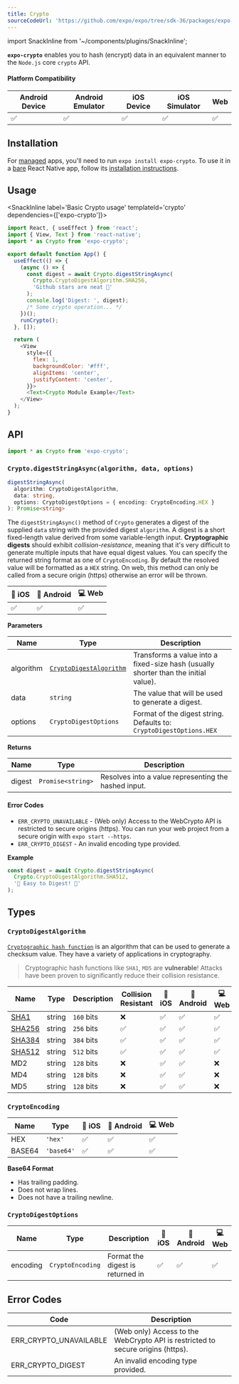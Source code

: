```yaml
---
title: Crypto
sourceCodeUrl: 'https://github.com/expo/expo/tree/sdk-36/packages/expo-crypto'
---
```


import SnackInline from '~/components/plugins/SnackInline';

**`expo-crypto`** enables you to hash (encrypt) data in an equivalent manner to the `Node.js` core `crypto` API.

#### Platform Compatibility

| Android Device | Android Emulator | iOS Device | iOS Simulator | Web |
| -------------- | ---------------- | ---------- | ------------- | --- |
| ✅             | ✅               | ✅         | ✅            | ✅  |

## Installation

For [managed](../../introduction/managed-vs-bare/#managed-workflow) apps, you'll need to run `expo install expo-crypto`. To use it in a [bare](../../introduction/managed-vs-bare/#bare-workflow) React Native app, follow its [installation instructions](https://github.com/expo/expo/tree/master/packages/expo-crypto).

## Usage

<SnackInline label='Basic Crypto usage' templateId='crypto' dependencies={['expo-crypto']}>

```js
import React, { useEffect } from 'react';
import { View, Text } from 'react-native';
import * as Crypto from 'expo-crypto';

export default function App() {
  useEffect(() => {
    (async () => {
      const digest = await Crypto.digestStringAsync(
        Crypto.CryptoDigestAlgorithm.SHA256,
        'Github stars are neat 🌟'
      );
      console.log('Digest: ', digest);
      /* Some crypto operation... */
    })();
    runCrypto();
  }, []);

  return (
    <View
      style={{
        flex: 1,
        backgroundColor: '#fff',
        alignItems: 'center',
        justifyContent: 'center',
      }}>
      <Text>Crypto Module Example</Text>
    </View>
  );
}
```

</SnackInline>

## API

```js
import * as Crypto from 'expo-crypto';
```

### `Crypto.digestStringAsync(algorithm, data, options)`

```ts
digestStringAsync(
  algorithm: CryptoDigestAlgorithm,
  data: string,
  options: CryptoDigestOptions = { encoding: CryptoEncoding.HEX }
): Promise<string>
```

The `digestStringAsync()` method of `Crypto` generates a digest of the supplied `data` string with the provided digest `algorithm`.
A digest is a short fixed-length value derived from some variable-length input. **Cryptographic digests** should exhibit _collision-resistance_, meaning that it's very difficult to generate multiple inputs that have equal digest values.
You can specify the returned string format as one of `CryptoEncoding`. By default the resolved value will be formatted as a `HEX` string. On web, this method can only be called from a secure origin (https) otherwise an error will be thrown.

| 🍎 iOS | 💚 Android | 💻 Web |
| ------ | ---------- | ------ |
| ✅     | ✅         | ✅     |

**Parameters**

| Name      | Type                                      | Description                                                                         |
| --------- | ----------------------------------------- | ----------------------------------------------------------------------------------- |
| algorithm | [`CryptoDigestAlgorithm`][algorithm-link] | Transforms a value into a fixed-size hash (usually shorter than the initial value). |
| data      | `string`                                  | The value that will be used to generate a digest.                                   |
| options   | `CryptoDigestOptions`                     | Format of the digest string. Defaults to: `CryptoDigestOptions.HEX`                 |

**Returns**

| Name   | Type              | Description                                          |
| ------ | ----------------- | ---------------------------------------------------- |
| digest | `Promise<string>` | Resolves into a value representing the hashed input. |

#### Error Codes

- `ERR_CRYPTO_UNAVAILABLE` - (Web only) Access to the WebCrypto API is restricted to secure origins (https). You can run your web project from a secure origin with `expo start --https`.
- `ERR_CRYPTO_DIGEST` - An invalid encoding type provided.

**Example**

```ts
const digest = await Crypto.digestStringAsync(
  Crypto.CryptoDigestAlgorithm.SHA512,
  '🥓 Easy to Digest! 💙'
);
```

## Types

### `CryptoDigestAlgorithm`

[`Cryptographic hash function`][algorithm-link] is an algorithm that can be used to generate a checksum value. They have a variety of applications in cryptography.

> Cryptographic hash functions like `SHA1`, `MD5` are **vulnerable**! Attacks have been proven to significantly reduce their collision resistance.

| Name              | Type   | Description | Collision Resistant | 🍎 iOS | 💚 Android | 💻 Web |
| ----------------- | ------ | ----------- | ------------------- | ------ | ---------- | ------ |
| [SHA1][sha-def]   | string | `160` bits  | ❌                  | ✅     | ✅         | ✅     |
| [SHA256][sha-def] | string | `256` bits  | ✅                  | ✅     | ✅         | ✅     |
| [SHA384][sha-def] | string | `384` bits  | ✅                  | ✅     | ✅         | ✅     |
| [SHA512][sha-def] | string | `512` bits  | ✅                  | ✅     | ✅         | ✅     |
| MD2               | string | `128` bits  | ❌                  | ✅     | ✅         | ❌     |
| MD4               | string | `128` bits  | ❌                  | ✅     | ✅         | ❌     |
| MD5               | string | `128` bits  | ❌                  | ✅     | ✅         | ❌     |

### `CryptoEncoding`

| Name   | Type       | 🍎 iOS | 💚 Android | 💻 Web |
| ------ | ---------- | ------ | ---------- | ------ |
| HEX    | `'hex'`    | ✅     | ✅         | ✅     |
| BASE64 | `'base64'` | ✅     | ✅         | ✅     |

**Base64 Format**

- Has trailing padding.
- Does not wrap lines.
- Does not have a trailing newline.

### `CryptoDigestOptions`

| Name     | Type             | Description                      | 🍎 iOS | 💚 Android | 💻 Web |
| -------- | ---------------- | -------------------------------- | ------ | ---------- | ------ |
| encoding | `CryptoEncoding` | Format the digest is returned in | ✅     | ✅         | ✅     |

## Error Codes

| Code                   | Description                                                                     |
| ---------------------- | ------------------------------------------------------------------------------- |
| ERR_CRYPTO_UNAVAILABLE | (Web only) Access to the WebCrypto API is restricted to secure origins (https). |
| ERR_CRYPTO_DIGEST      | An invalid encoding type provided.                                              |

<!-- External Links -->

[algorithm-link]: https://developer.mozilla.org/en-US/docs/Glossary/Cryptographic_hash_function
[sha-def]: https://nvlpubs.nist.gov/nistpubs/FIPS/NIST.FIPS.180-4.pdf
